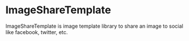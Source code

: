 # ImageShareTemplate
ImageShareTemplate is image template library to share an image to social like facebook, twitter, etc. 


